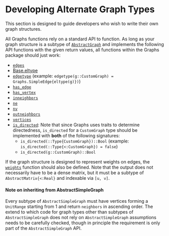 # Developing Alternate Graph Types

This section is designed to guide developers who wish to write their own graph structures.

All Graphs functions rely on a standard API to function. As long as your graph structure is a subtype of
[`AbstractGraph`](@ref) and implements the following API functions with the given return values, all functions
within the Graphs package should just work:

- [`edges`](@ref)
- [Base.eltype](https://docs.julialang.org/en/latest/base/collections/#Base.eltype)
- [`edgetype`](@ref) (example: `edgetype(g::CustomGraph) = Graphs.SimpleEdge{eltype(g)})`)
- [`has_edge`](@ref)
- [`has_vertex`](@ref)
- [`inneighbors`](@ref)
- [`ne`](@ref)
- [`nv`](@ref)
- [`outneighbors`](@ref)
- [`vertices`](@ref)
- [`is_directed`](@ref): Note that since Graphs uses traits to determine directedness, `is_directed` for a `CustomGraph` type
  should be implemented with **both** of the following signatures:
  - `is_directed(::Type{CustomGraph})::Bool` (example: `is_directed(::Type{<:CustomGraph}) = false`)
  - `is_directed(g::CustomGraph)::Bool`

If the graph structure is designed to represent weights on edges, the [`weights`](@ref) function should also be defined.
Note that the output does not necessarily have to be a dense matrix, but it must be a subtype of `AbstractMatrix{<:Real}` and indexable via `[u, v]`.

#### Note on inheriting from AbstractSimpleGraph

Every subtype of `AbstractSimpleGraph` must have vertices forming a `UnitRange` starting from 1 and return `neighbors` in ascending order. 
The extend to which code for graph types other than subtypes of `AbstractSimpleGraph` does not rely on `AbstractSimpleGraph` assumptions 
needs to be carefully checked, though in principle the requirement is only part of the `AbstractSimpleGraph` API.
